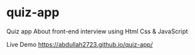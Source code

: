 # quiz-app
Quiz app About front-end interview using Html Css &amp; JavaScript 

Live Demo
https://abdullah2723.github.io/quiz-app/

